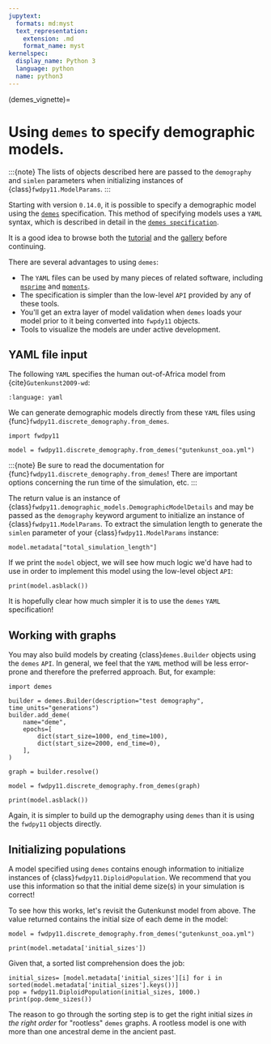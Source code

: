 ```yaml
---
jupytext:
  formats: md:myst
  text_representation:
    extension: .md
    format_name: myst
kernelspec:
  display_name: Python 3
  language: python
  name: python3
---
```


(demes_vignette)=

# Using `demes` to specify demographic models.

:::{note}
The lists of objects described here are passed to the `demography` and `simlen` parameters when initializing instances of {class}`fwdpy11.ModelParams`.
:::

Starting with version `0.14.0`, it is possible to specify a demographic model using the [`demes`](https://popsim-consortium.github.io/demes-docs/main/) specification.
This method of specifying models uses a `YAML` syntax, which is described in detail in the [`demes specification`](https://popsim-consortium.github.io/demes-spec-docs/main/reference.html).

It is a good idea to browse both the [tutorial](https://popsim-consortium.github.io/demes-spec-docs/main/tutorial.html) and the [gallery](https://popsim-consortium.github.io/demes-spec-docs/main/gallery.html#sec-gallery) before continuing.

There are several advantages to using `demes`:

* The `YAML` files can be used by many pieces of related software, including [`msprime`](https://tskit.dev/msprime/docs/stable/) and [`moments`](https://moments.readthedocs.io).
* The specification is simpler than the low-level `API` provided by any of these tools.
* You'll get an extra layer of model validation when `demes` loads your model prior to it being converted into `fwpdy11` objects.
* Tools to visualize the models are under active development.

## YAML file input

The following `YAML` specifies the human out-of-Africa model from {cite}`Gutenkunst2009-wd`:

```{literalinclude} gutenkunst_ooa.yml
:language: yaml
```

We can generate demographic models directly from these `YAML` files using {func}`fwdpy11.discrete_demography.from_demes`. 

```{code-cell} python
import fwdpy11

model = fwdpy11.discrete_demography.from_demes("gutenkunst_ooa.yml")
```

:::{note}
Be sure to read the documentation for {func}`fwdpy11.discrete_demography.from_demes`!
There are important options concerning the run time of the simulation, etc.
:::

The return value is an instance of {class}`fwdpy11.demographic_models.DemographicModelDetails` and may be passed as the `demography` keyword argument to initialize an instance of {class}`fwdpy11.ModelParams`.
To extract the simulation length to generate the `simlen` parameter of your {class}`fwdpy11.ModelParams` instance:

```{code-cell} python
model.metadata["total_simulation_length"]
```

If we print the `model` object, we will see how much logic we'd have had to use in order to implement this model using the low-level object `API`:

```{code-cell} python
print(model.asblack())
```

It is hopefully clear how much simpler it is to use the `demes` `YAML` specification!

## Working with graphs

You may also build models by creating {class}`demes.Builder` objects using the `demes` `API`.
In general, we feel that the `YAML` method will be less error-prone and therefore the preferred approach.
But, for example:

```{code-cell}
import demes

builder = demes.Builder(description="test demography", time_units="generations")
builder.add_deme(
    name="deme",
    epochs=[
        dict(start_size=1000, end_time=100),
        dict(start_size=2000, end_time=0),
    ],
)

graph = builder.resolve()

model = fwdpy11.discrete_demography.from_demes(graph)

print(model.asblack())
```

Again, it is simpler to build up the demography using `demes` than it is using the `fwdpy11` objects directly.

## Initializing populations

A model specified using `demes` contains enough information to initialize instances of {class}`fwdpy11.DiploidPopulation`.
We recommend that you use this information so that the initial deme size(s) in your simulation is correct!

To see how this works, let's revisit the Gutenkunst model from above.
The value returned contains the initial size of each deme in the model:

```{code-cell}
model = fwdpy11.discrete_demography.from_demes("gutenkunst_ooa.yml")

print(model.metadata['initial_sizes'])
```

Given that, a sorted list comprehension does the job:

```{code-cell}
initial_sizes= [model.metadata['initial_sizes'][i] for i in sorted(model.metadata['initial_sizes'].keys())]
pop = fwdpy11.DiploidPopulation(initial_sizes, 1000.)
print(pop.deme_sizes())
```

The reason to go through the sorting step is to get the right initial sizes *in the right order* for "rootless" `demes` graphs.
A rootless model is one with more than one ancestral deme in the ancient past.
